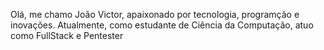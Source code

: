Olá, me chamo João Victor, apaixonado por tecnologia, programção e inovações. Atualmente, como estudante de Ciência da Computação, atuo como FullStack e Pentester

<!---
JoaoVictorLB01/JoaoVictorLB01 is a ✨ special ✨ repository because its `README.md` (this file) appears on your GitHub profile.
You can click the Preview link to take a look at your changes. Olá, meu nome é João Victor, atualmente estudante de Ciência da Computação 
---> 
